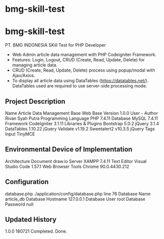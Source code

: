 # bmg-skill-test

# bmg-skill-test

PT. BMG INDONESIA
SKill Test for PHP Developer

- Web Admin article data management with PHP Codeigniter Framework.
- Features: Login, Logout, CRUD (Create, Read, Update, Delete) for
  managing article data.
- CRUD (Create, Read, Update, Delete) process using popup/modal with
  Ajax/Axios.
- To display all article data using DataTables (https://datatables.net/).
  DataTables used are required to use server-side processing mode.

Project Description
-------------------------------------------------------------------------------------
Name Article Data Management
Base Web Base
Version 1.0.0
User -
Author Rivan Syah Putra
Programming Language PHP 7.4.11
Database MySQL 7.4.11
Framework CodeIgniter 3.1.11
Libraries & Plugins Bootstrap 5.0.2
jQuery 3.1.4
DataTables 1.10.22
jQuery Validate v1.19.2
Sweetalert2 v10.3.5
jQuery Tags Input
TinyMCE

Environmental Device of Implementation
-------------------------------------------------------------------------------------
Architecture Document draw.io
Server XAMPP 7.4.11
Text Editor Visual Studio Code 1.57.1
Web Browser Tools Chrome 90.0.4430.212

Configuration
-------------------------------------------------------------------------------------
database.php ./application/config/database.php line 76
Database Name article_db
Database Hostname 127.0.0.1
Database User root
Database Password null

Updated History
-------------------------------------------------------------------------------------
1.0.0 180721 Completed. Done.
